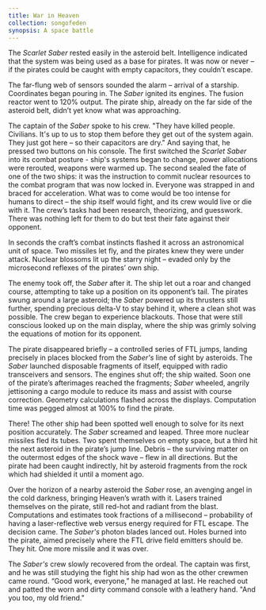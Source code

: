 ```yaml
---
title: War in Heaven
collection: songofeden
synopsis: A space battle
---
```


The *Scarlet Saber* rested easily in the asteroid belt. Intelligence indicated that the system was being used as a base for pirates. It was now or never – if the pirates could be caught with empty capacitors, they couldn’t escape.

The far-flung web of sensors sounded the alarm – arrival of a starship. Coordinates began pouring in. The *Saber* ignited its engines. The fusion reactor went to 120% output. The pirate ship, already on the far side of the asteroid belt, didn’t yet know what was approaching.

The captain of the *Saber* spoke to his crew. "They have killed people. Civilians. It's up to us to stop them before they get out of the system again. They just got here – so their capacitors are dry." And saying that, he pressed two buttons on his console. The first switched the *Scarlet Saber* into its combat posture - ship's systems began to change, power allocations were rerouted, weapons were warmed up. The second sealed the fate of one of the two ships: it was the instruction to commit nuclear resources to the combat program that was now locked in. Everyone was strapped in and braced for acceleration. What was to come would be too intense for humans to direct – the ship itself would fight, and its crew would live or die with it. The crew’s tasks had been research, theorizing, and guesswork. There was nothing left for them to do but test their fate against their opponent.

In seconds the craft’s combat instincts flashed it across an astronomical unit of space. Two missiles let fly, and the pirates knew they were under attack. Nuclear blossoms lit up the starry night – evaded only by the microsecond reflexes of the pirates’ own ship.

The enemy took off, the *Saber* after it. The ship let out a roar and changed course, attempting to take up a position on its opponent’s tail. The pirates swung around a large asteroid; the *Saber* powered up its thrusters still further, spending precious delta-V to stay behind it, where a clean shot was possible. The crew began to experience blackouts. Those that were still conscious looked up on the main display, where the ship was grimly solving the equations of motion for its opponent.

The pirate disappeared briefly – a controlled series of FTL jumps, landing precisely in places blocked from the *Saber's* line of sight by asteroids. The *Saber* launched disposable fragments of itself, equipped with radio transceivers and sensors. The engines shut off; the ship waited. Soon one of the pirate’s afterimages reached the fragments; *Saber* wheeled, angrily jettisoning a cargo module to reduce its mass and assist with course correction. Geometry calculations flashed across the displays. Computation time was pegged almost at 100% to find the pirate.

There! The other ship had been spotted well enough to solve for its next position accurately. The *Saber* screamed and leaped. Three more nuclear missiles fled its tubes. Two spent themselves on empty space, but a third hit the next asteroid in the pirate’s jump line. Debris – the surviving matter on the outermost edges of the shock wave – flew in all directions. But the pirate had been caught indirectly, hit by asteroid fragments from the rock which had shielded it until a moment ago.

Over the horizon of a nearby asteroid the *Saber* rose, an avenging angel in the cold darkness, bringing Heaven’s wrath with it. Lasers trained themselves on the pirate, still red-hot and radiant from the blast. Computations and estimates took fractions of a millisecond – probability of having a laser-reflective web versus energy required for FTL escape. The decision came. The *Saber's* photon blades lanced out. Holes burned into the pirate, aimed precisely where the FTL drive field emitters should be. They hit. One more missile and it was over.

The *Saber's* crew slowly recovered from the ordeal. The captain was first, and he was still studying the fight his ship had won as the other crewmen came round. “Good work, everyone,” he managed at last. He reached out and patted the worn and dirty command console with a leathery hand. "And you too, my old friend."
